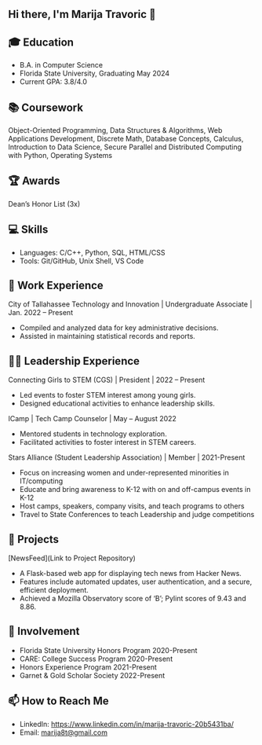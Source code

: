 Hi there, I'm Marija Travoric 👋
------------------------------

🎓 Education
------------
- B.A. in Computer Science
- Florida State University, Graduating May 2024
- Current GPA: 3.8/4.0

📚 Coursework
-------------
Object-Oriented Programming,
Data Structures & Algorithms,
Web Applications Development,
Discrete Math,
Database Concepts,
Calculus,
Introduction to Data Science,
Secure Parallel and Distributed Computing with Python,
Operating Systems

🏆 Awards
---------
Dean’s Honor List (3x)

💻 Skills
---------
- Languages:
C/C++,
Python,
SQL,
HTML/CSS
- Tools:
Git/GitHub,
Unix Shell,
VS Code

💼 Work Experience
------------------
City of Tallahassee Technology and Innovation |
Undergraduate Associate | Jan. 2022 – Present
- Compiled and analyzed data for key administrative decisions.
- Assisted in maintaining statistical records and reports.

👏🏽 Leadership Experience 
-----------------------
Connecting Girls to STEM (CGS) |
President | 2022 – Present
- Led events to foster STEM interest among young girls.
- Designed educational activities to enhance leadership skills.

ICamp |
Tech Camp Counselor | May – August 2022
- Mentored students in technology exploration.
- Facilitated activities to foster interest in STEM careers.

Stars Alliance (Student Leadership Association) |
Member | 2021-Present
- Focus on increasing women and under-represented minorities in IT/computing
- Educate and bring awareness to K-12 with on and off-campus events in K-12
- Host camps, speakers, company visits, and teach programs to others
- Travel to State Conferences to teach Leadership and judge competitions


🌟 Projects
------------
[NewsFeed](Link to Project Repository)
- A Flask-based web app for displaying tech news from Hacker News.
- Features include automated updates, user authentication, and a secure, efficient deployment.
- Achieved a Mozilla Observatory score of ‘B’; Pylint scores of 9.43 and 8.86.

🏫 Involvement
--------------
- Florida State University Honors Program                 				 2020-Present
- CARE: College Success Program						                         2020-Present
- Honors Experience Program 						                           2021-Present
- Garnet & Gold Scholar Society 					 	                       2022-Present

📫 How to Reach Me
------------------
- LinkedIn: https://www.linkedin.com/in/marija-travoric-20b5431ba/
- Email: marija8t@gmail.com

